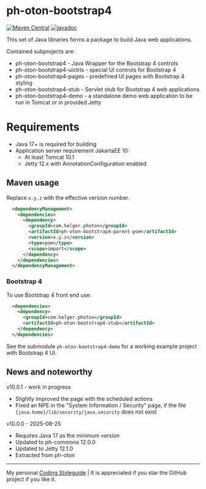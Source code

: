 # ph-oton-bootstrap4

[![Maven Central](https://img.shields.io/maven-central/v/com.helger.photon/ph-oton-bootstrap4-parent-pom)](https://img.shields.io/maven-central/v/com.helger.photon/ph-oton-bootstrap4-parent-pom)
[![javadoc](https://javadoc.io/badge2/com.helger.photon/ph-oton-bootstrap4/javadoc.svg)](https://javadoc.io/doc/com.helger.photon/ph-oton-bootstrap4)

This set of Java libraries forms a package to build Java web applications.

Contained subprojects are:
* ph-oton-bootstrap4 - Java Wrapper for the Bootstrap 4 controls
* ph-oton-bootstrap4-uictrls - special UI controls for Bootstrap 4
* ph-oton-bootstrap4-pages - predefined UI pages with Bootstrap 4 styling
* ph-oton-bootstrap4-stub - Servlet stub for Bootstrap 4 web applications
* ph-oton-bootstrap4-demo - a standalone demo web application to be run in Tomcat or in provided Jetty

# Requirements

* Java 17+ is required for building 
* Application server requirement JakartaEE 10:
    * At least Tomcat 10.1
    * Jetty 12.x with AnnotationConfiguration enabled
      
## Maven usage

Replace `x.y.z` with the effective version number.

```xml
  <dependencyManagement>
    <dependencies>
      <dependency>
        <groupId>com.helger.photon</groupId>
        <artifactId>ph-oton-bootstrap4-parent-pom</artifactId>
        <version>x.y.z</version>
        <type>pom</type>
        <scope>import</scope>
      </dependency>
    </dependencies>
  </dependencyManagement>
```

### Bootstrap 4

To use Bootstrap 4 front end use:

```xml
  <dependencies>
    <dependency>
      <groupId>com.helger.photon</groupId>
      <artifactId>ph-oton-bootstrap4-stub</artifactId>
    </dependency>
  </dependencies>
```

See the submodule `ph-oton-bootstrap4-demo` for a working example project with Bootstrap 4 UI.

## News and noteworthy

v10.0.1 - work in progress
* Slightly improved the page with the scheduled actions
* Fixed an NPE in the "System Information / Security" page, if the file `{java.home}/lib/security/java.security` does not exist

v10.0.0 - 2025-08-25
* Requires Java 17 as the minimum version
* Updated to ph-commons 12.0.0
* Updated to Jetty 12.1.0
* Extracted from ph-oton

---

My personal [Coding Styleguide](https://github.com/phax/meta/blob/master/CodingStyleguide.md) |
It is appreciated if you star the GitHub project if you like it.